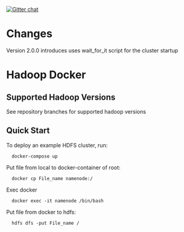 [![Gitter chat](https://badges.gitter.im/gitterHQ/gitter.png)](https://gitter.im/big-data-europe/Lobby)

# Changes

Version 2.0.0 introduces uses wait_for_it script for the cluster startup

# Hadoop Docker

## Supported Hadoop Versions
See repository branches for supported hadoop versions

## Quick Start

To deploy an example HDFS cluster, run:
```
  docker-compose up
```

Put file from local to docker-container of root:
```
  docker cp File_name namenode:/
```

Exec docker
```
  docker exec -it namenode /bin/bash
```

Put file from docker to hdfs:
```
  hdfs dfs -put File_name /
```



